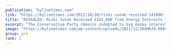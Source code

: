 ```yaml
---
publication: "bylinetimes.com"
link: "https://bylinetimes.com/2022/10/28/rishi-sunak-received-141000-from-energy-interests/"
title: "REVEALED: Rishi Sunak Received £141,000 from Energy Interests this Year – Byline Times"
excerpt: "The Conservative Party remains indebted to big money interests in oil, gas and aviation"
image: "https://bylinetimes.com/wp-content/uploads/2021/11/2H4HRJ9-600x314.jpg"
group: pro
rank: 1
---
```

